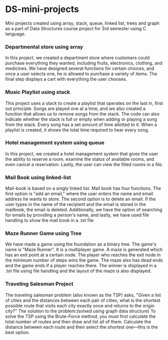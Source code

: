 # DS-mini-projects
Mini projects created using array, stack, queue, linked list, trees and graph as a part of Data Structures course project for 3rd semester using C language.

### Departmental store using array
In this project, we created a department store where customers could purchase everything they wanted, including fruits, electronics, clothing, and medicines. We have designed several functions for certain choices, and once a user selects one, he is allowed to purchase a variety of items. The final step displays a cart with everything the user chooses.

### Music Playlist using stack
This project uses a stack to create a playlist that operates on the last in, first out principle. Songs are played one at a time, and we also created a function that allows us to remove songs from the stack. The code can also indicate whether the stack is full or empty when adding or playing a song from the stack. Every song has a set amount of time allotted to it. When a playlist is created, it shows the total time required to hear every song.

### Hotel management system using queue
In this project, we created a hotel management system that gives the user the ability to reserve a room, examine the status of available rooms, and even cancel a reservation. Lastly, the user can view the filled rooms in a file.

### Mail Book using linked-list
Mail-book is based on a singly linked list. Mail book has four functions. The first option is "add an email," where the user enters the name and email address he wants to store. The second option is to delete an email. If the user types in the name of the recipient and the email is stored in the mailbook, the email is deleted. Additionally, we have the option of searching for emails by providing a person's name, and lastly, we have used file handling to show the mail book in a .txt file

### Maze Runner Game using Tree
We have made a game using the foundation as a binary tree. The game's name is "Maze Runner". It is a multiplayer game. A maze is generated which has an exit point at a certain node. The player who reaches the exit node in the minimum number of steps wins the game. The maze also has dead ends and the game ends if a player reaches there. The winner is displayed in a .txt file using file handling and the layout of the maze is also displayed.

### Traveling Salesman Project
The traveling salesman problem (also known as the TSP) asks, "Given a list of cities and the distances between each pair of cities, what is the shortest possible route that visits each city exactly once and returns to the origin city?"
The solution to the problem:(solved using graph data structure) To solve the TSP using the Brute-Force method, you must first calculate the total number of routes and then draw and list all of them. Calculate the distance between each route and then select the shortest one—this is the best option.

